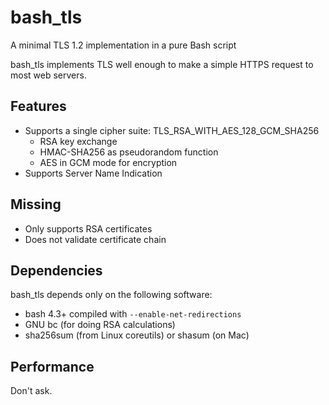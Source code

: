 # bash_tls
A minimal TLS 1.2 implementation in a pure Bash script

bash_tls implements TLS well enough to make a simple HTTPS request to most web servers.

## Features
* Supports a single cipher suite: TLS_RSA_WITH_AES_128_GCM_SHA256
  * RSA key exchange
  * HMAC-SHA256 as pseudorandom function
  * AES in GCM mode for encryption
* Supports Server Name Indication

## Missing
* Only supports RSA certificates
* Does not validate certificate chain

## Dependencies
bash_tls depends only on the following software:
* bash 4.3+ compiled with `--enable-net-redirections`
* GNU bc (for doing RSA calculations)
* sha256sum (from Linux coreutils) or shasum (on Mac)

## Performance
Don't ask.
